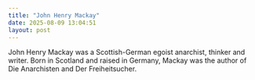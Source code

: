 ```yaml
---
title: "John Henry Mackay"
date: 2025-08-09 13:04:51 
layout: post
---
```


John Henry Mackay was a Scottish-German egoist anarchist, thinker and writer. Born in Scotland and raised in Germany, Mackay was the author of Die Anarchisten and Der Freiheitsucher.